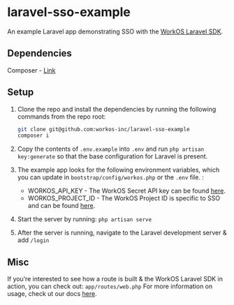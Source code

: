 # laravel-sso-example
An example Laravel app demonstrating SSO with the [WorkOS Laravel SDK](https://github.com/workos-inc/workos-php-laravel).

## Dependencies
Composer - [Link](https://getcomposer.org/)

## Setup
1. Clone the repo and install the dependencies by running the following commands from the repo root:
    ```bash
    git clone git@github.com:workos-inc/laravel-sso-example
    composer i
    ```

1. Copy the contents of `.env.example` into `.env` and run `php artisan key:generate` so that the base configuration for Laravel is present.

1. The example app looks for the following environment variables, which you can update in `bootstrap/config/workos.php` or the `.env` file. :
    - WORKOS_API_KEY - The WorkOS Secret API key can be found [here](https://dashboard.workos.com/api-keys).
    - WORKOS_PROJECT_ID - The WorkOS Project ID is specific to SSO and can be found [here](https://dashboard.workos.com/sso/configuration).

    
1. Start the server by running: `php artisan serve`
1. After the server is running, navigate to the Laravel development server & add `/login`


## Misc 
If you’re interested to see how a route is built & the WorkOS Laravel SDK in action, you can check out: `app/routes/web.php`
For more information on usage, check ut our docs [here](https://workos.com/docs).
